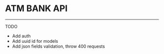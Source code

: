 # ATM BANK API

***

TODO

* Add auth 
* Add uuid id for models
* Add json fields validation, throw 400 requests